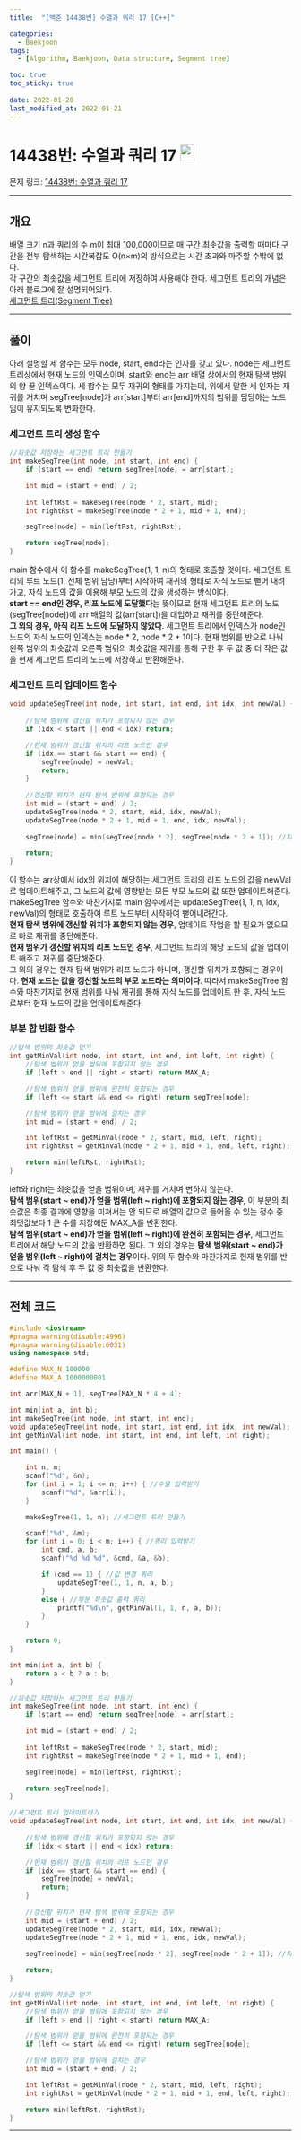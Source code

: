 ```yaml
---
title:  "[백준 14438번] 수열과 쿼리 17 [C++]"

categories:
  - Baekjoon
tags:
  - [Algorithm, Baekjoon, Data structure, Segment tree]

toc: true
toc_sticky: true
 
date: 2022-01-20
last_modified_at: 2022-01-21
---
```


# 14438번: 수열과 쿼리 17 <img src="https://d2gd6pc034wcta.cloudfront.net/tier/15.svg" width="25" height="30">

문제 링크: [14438번: 수열과 쿼리 17](https://www.acmicpc.net/problem/14438 "bj14438")

***

## __개요__
배열 크기 n과 쿼리의 수 m이 최대 100,000이므로 매 구간 최솟값을 출력할 때마다 구간을 전부 탐색하는 시간복잡도 O(n×m)의 방식으로는 시간 초과와 마주할 수밖에 없다.  
각 구간의 최솟값을 세그먼트 트리에 저장하여 사용해야 한다. 세그먼트 트리의 개념은 아래 블로그에 잘  설명되어있다.  
[세그먼트 트리(Segment Tree)](https://www.crocus.co.kr/648)

***

## __풀이__

아래 설명할 세 함수는 모두 node, start, end라는 인자를 갖고 있다. node는 세그먼트 트리상에서 현재 노드의 인덱스이며, start와 end는 arr 배열 상에서의 현재 탐색 범위의 양 끝 인덱스이다. 세 함수는 모두 재귀의 형태를 가지는데, 위에서 말한 세 인자는 재귀를 거치며 segTree[node]가 arr[start]부터 arr[end]까지의 범위를 담당하는 노드임이 유지되도록 변화한다.

### __세그먼트 트리 생성 함수__
```cpp
//최솟값 저장하는 세그먼트 트리 만들기
int makeSegTree(int node, int start, int end) {
	if (start == end) return segTree[node] = arr[start];

	int mid = (start + end) / 2;
	
	int leftRst = makeSegTree(node * 2, start, mid);
	int rightRst = makeSegTree(node * 2 + 1, mid + 1, end);

	segTree[node] = min(leftRst, rightRst);

	return segTree[node];
}
```
main 함수에서 이 함수를 makeSegTree(1, 1, n)의 형태로 호출할 것이다. 세그먼트 트리의 루트 노드(1, 전체 범위 담당)부터 시작하여 재귀의 형태로 자식 노드로 뻗어 내려가고, 자식 노드의 값을 이용해 부모 노드의 값을 생성하는 방식이다.  
**start == end인 경우, 리프 노드에 도달했다**는 뜻이므로 현재 세그먼트 트리의 노드(segTree[node])에 arr 배열의 값(arr[start])을 대입하고 재귀를 중단해준다.  
**그 외의 경우, 아직 리프 노드에 도달하지 않았다**. 세그먼트 트리에서 인덱스가 node인 노드의 자식 노드의 인덱스는 node * 2, node * 2 + 1이다. 현재 범위를 반으로 나눠 왼쪽 범위의 최솟값과 오른쪽 범위의 최솟값을 재귀를 통해 구한 후 두 값 중 더 작은 값을 현재 세그먼트 트리의 노드에 저장하고 반환해준다.

### __세그먼트 트리 업데이트 함수__
```cpp
void updateSegTree(int node, int start, int end, int idx, int newVal) {
	
    //탐색 범위에 갱신할 위치가 포함되지 않는 경우
	if (idx < start || end < idx) return;

    //현재 범위가 갱신할 위치의 리프 노드인 경우
	if (idx == start && start == end) {
		segTree[node] = newVal;
		return;
	}
	
	//갱신할 위치가 현재 탐색 범위에 포함되는 경우
	int mid = (start + end) / 2;
	updateSegTree(node * 2, start, mid, idx, newVal);
	updateSegTree(node * 2 + 1, mid + 1, end, idx, newVal);
	
	segTree[node] = min(segTree[node * 2], segTree[node * 2 + 1]); //자식 노드로부터 업데이트

	return;
}
```
이 함수는 arr상에서 idx의 위치에 해당하는 세그먼트 트리의 리프 노드의 값을 newVal로 업데이트해주고, 그 노드의 값에 영향받는 모든 부모 노드의 값 또한 업데이트해준다. makeSegTree 함수와 마찬가지로 main 함수에서는 updateSegTree(1, 1, n, idx, newVal)의 형태로 호출하여 루트 노드부터 시작하여 뻗어내려간다.  
**현재 탐색 범위에 갱신할 위치가 포함되지 않는 경우**, 업데이트 작업을 할 필요가 없으므로 바로 재귀를 중단해준다.  
**현재 범위가 갱신할 위치의 리프 노드인 경우**, 세그먼트 트리의 해당 노드의 값을 업데이트 해주고 재귀를 중단해준다.  
그 외의 경우는 현재 탐색 범위가 리프 노드가 아니며, 갱신할 위치가 포함되는 경우이다. **현재 노드는 값을 갱신할 노드의 부모 노드라는 의미이다**. 따라서 makeSegTree 함수와 마찬가지로 현재 범위를 나눠 재귀를 통해 자식 노드를 업데이트 한 후, 자식 노드로부터 현재 노드의 값을 업데이트해준다.

### __부분 합 반환 함수__
```cpp
//탐색 범위의 최솟값 얻기
int getMinVal(int node, int start, int end, int left, int right) {
    //탐색 범위가 얻을 범위에 포함되지 않는 경우
	if (left > end || right < start) return MAX_A; 

    //탐색 범위가 얻을 범위에 완전히 포함되는 경우
	if (left <= start && end <= right) return segTree[node]; 

	//탐색 범위가 얻을 범위에 걸치는 경우
	int mid = (start + end) / 2;

	int leftRst = getMinVal(node * 2, start, mid, left, right);
	int rightRst = getMinVal(node * 2 + 1, mid + 1, end, left, right);

	return min(leftRst, rightRst);
}
```
left와 right는 최솟값을 얻을 범위이며, 재귀를 거치며 변하지 않는다.  
**탐색 범위(start ~ end)가 얻을 범위(left ~ right)에 포함되지 않는 경우**, 이 부분의 최솟값은 최종 결과에 영향을 미쳐서는 안 되므로 배열의 값으로 들어올 수 있는 정수 중 최댓값보다 1 큰 수를 저장해둔 MAX_A를 반환한다.  
**탐색 범위(start ~ end)가 얻을 범위(left ~ right)에 완전히 포함되는 경우**, 세그먼트 트리에서 해당 노드의 값을 반환하면 된다.
그 외의 경우는 **탐색 범위(start ~ end)가 얻을 범위(left ~ right)에 걸치는 경우**이다. 위의 두 함수와 마찬가지로 현재 범위를 반으로 나눠 각 탐색 후 두 값 중 최솟값을 반환한다.


***

## __전체 코드__

```cpp
#include <iostream> 
#pragma warning(disable:4996)
#pragma warning(disable:6031)
using namespace std;

#define MAX_N 100000
#define MAX_A 1000000001

int arr[MAX_N + 1], segTree[MAX_N * 4 + 4];

int min(int a, int b);
int makeSegTree(int node, int start, int end);
void updateSegTree(int node, int start, int end, int idx, int newVal);
int getMinVal(int node, int start, int end, int left, int right);

int main() {

	int n, m;
	scanf("%d", &n);
	for (int i = 1; i <= n; i++) { //수열 입력받기
		scanf("%d", &arr[i]);
	}

	makeSegTree(1, 1, n); //세그먼트 트리 만들기

	scanf("%d", &m);
	for (int i = 0; i < m; i++) { //쿼리 입력받기
		int cmd, a, b;
		scanf("%d %d %d", &cmd, &a, &b);

		if (cmd == 1) { //값 변경 쿼리
			updateSegTree(1, 1, n, a, b);
		}
		else { //부분 최솟값 출력 쿼리
			printf("%d\n", getMinVal(1, 1, n, a, b));
		}
	}

	return 0;
}

int min(int a, int b) {
	return a < b ? a : b;
}

//최솟값 저장하는 세그먼트 트리 만들기
int makeSegTree(int node, int start, int end) {
	if (start == end) return segTree[node] = arr[start];

	int mid = (start + end) / 2;
	
	int leftRst = makeSegTree(node * 2, start, mid);
	int rightRst = makeSegTree(node * 2 + 1, mid + 1, end);

	segTree[node] = min(leftRst, rightRst);

	return segTree[node];
}

//세그먼트 트리 업데이트하기
void updateSegTree(int node, int start, int end, int idx, int newVal) {
	
    //탐색 범위에 갱신할 위치가 포함되지 않는 경우
	if (idx < start || end < idx) return;

    //현재 범위가 갱신할 위치의 리프 노드인 경우
	if (idx == start && start == end) {
		segTree[node] = newVal;
		return;
	}
	
	//갱신할 위치가 현재 탐색 범위에 포함되는 경우
	int mid = (start + end) / 2;
	updateSegTree(node * 2, start, mid, idx, newVal);
	updateSegTree(node * 2 + 1, mid + 1, end, idx, newVal);
	
	segTree[node] = min(segTree[node * 2], segTree[node * 2 + 1]); //자식 노드로부터 갱신

	return;
}

//탐색 범위의 최솟값 얻기
int getMinVal(int node, int start, int end, int left, int right) {
    //탐색 범위가 얻을 범위에 포함되지 않는 경우
	if (left > end || right < start) return MAX_A; 

    //탐색 범위가 얻을 범위에 완전히 포함되는 경우
	if (left <= start && end <= right) return segTree[node]; 

	//탐색 범위가 얻을 범위에 걸치는 경우
	int mid = (start + end) / 2;

	int leftRst = getMinVal(node * 2, start, mid, left, right);
	int rightRst = getMinVal(node * 2 + 1, mid + 1, end, left, right);

	return min(leftRst, rightRst);
}
```

***
